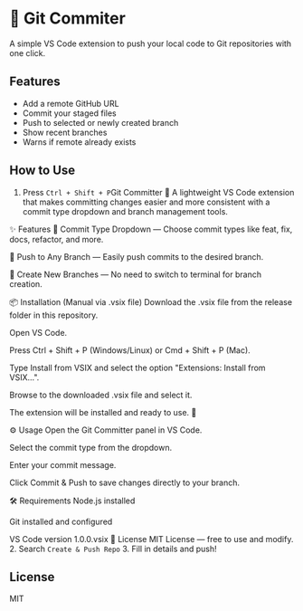 # 🚀 Git Commiter
A simple VS Code extension to push your local code to Git repositories with one click.

## Features
- Add a remote GitHub URL
- Commit your staged files
- Push to selected or newly created branch
- Show recent branches
- Warns if remote already exists

## How to Use
1. Press `Ctrl + Shift + P`Git Committer 🚀
A lightweight VS Code extension that makes committing changes easier and more consistent with a commit type dropdown and branch management tools.

✨ Features
🔹 Commit Type Dropdown — Choose commit types like feat, fix, docs, refactor, and more.

🔹 Push to Any Branch — Easily push commits to the desired branch.

🔹 Create New Branches — No need to switch to terminal for branch creation.

📦 Installation (Manual via .vsix file)
Download the .vsix file from the release folder in this repository.

Open VS Code.

Press Ctrl + Shift + P (Windows/Linux) or Cmd + Shift + P (Mac).

Type Install from VSIX and select the option "Extensions: Install from VSIX...".

Browse to the downloaded .vsix file and select it.

The extension will be installed and ready to use. 🎉

⚙️ Usage
Open the Git Committer panel in VS Code.

Select the commit type from the dropdown.

Enter your commit message.

Click Commit & Push to save changes directly to your branch.

🛠 Requirements
Node.js installed

Git installed and configured

VS Code version 1.0.0.vsix
📄 License
MIT License — free to use and modify.
2. Search `Create & Push Repo`
3. Fill in details and push!


## License
MIT